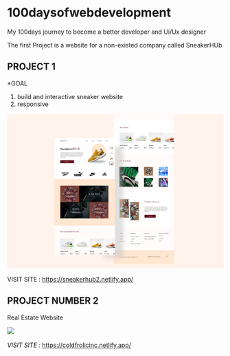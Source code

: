 # 100daysofwebdevelopment
My 100days journey to become a better developer and Ui/Ux designer

The first Project is a website for a non-existed company called SneakerHUb
  
  PROJECT 1
   ---------
  *GOAL
  1. build and interactive sneaker website
  2. responsive
 
![](https://github.com/Emmanuel-Tech-Dev/100daysofwebdevelopment/blob/main/Sneaker_Hub/img/uiDesign.png)

VISIT SITE : https://sneakerhub2.netlify.app/

PROJECT NUMBER 2
----------------

Real Estate Website

![](https://github.com/Emmanuel-Tech-Dev/100daysofwebdevelopment/tree/main/Real_Estate/imgThumb_RealESTATE.jpg)

*VISIT SITE :* https://coldfrolicinc.netlify.app/



